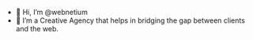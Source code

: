 - 👋 Hi, I’m @webnetium
- 👀 I’m a Creative Agency that helps in bridging the gap between clients and the web.


<!---
webnetium/webnetium is a ✨ special ✨ repository because its `README.md` (this file) appears on your GitHub profile.
You can click the Preview link to take a look at your changes.
--->

